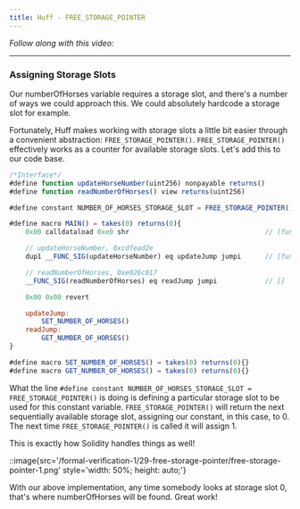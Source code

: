 ```yaml
---
title: Huff - FREE_STORAGE_POINTER
---
```


_Follow along with this video:_

---

### Assigning Storage Slots

Our numberOfHorses variable requires a storage slot, and there's a number of ways we could approach this. We could absolutely hardcode a storage slot for example.

Fortunately, Huff makes working with storage slots a little bit easier through a convenient abstraction: `FREE_STORAGE_POINTER()`. `FREE_STORAGE_POINTER()` effectively works as a counter for available storage slots. Let's add this to our code base.

```js
/*Interface*/
#define function updateHorseNumber(uint256) nonpayable returns()
#define function readNumberOfHorses() view returns(uint256)

#define constant NUMBER_OF_HORSES_STORAGE_SLOT = FREE_STORAGE_POINTER()

#define macro MAIN() = takes(0) returns(0){
    0x00 calldataload 0xe0 shr                                  // [function_selector]

    // updateHorseNumber, 0xcdfead2e
    dup1 __FUNC_SIG(updateHorseNumber) eq updateJump jumpi      // [function_selector]

    // readNumberOfHorses, 0xe026c017
    __FUNC_SIG(readNumberOfHorses) eq readJump jumpi            // []

    0x00 0x00 revert

    updateJump:
        SET_NUMBER_OF_HORSES()
    readJump:
        GET_NUMBER_OF_HORSES()
}

#define macro SET_NUMBER_OF_HORSES() = takes(0) returns(0){}
#define macro GET_NUMBER_OF_HORSES() = takes(0) returns(0){}
```

What the line `#define constant NUMBER_OF_HORSES_STORAGE_SLOT = FREE_STORAGE_POINTER()` is doing is defining a particular storage slot to be used for this constant variable. `FREE_STORAGE_POINTER()` will return the next sequentially available storage slot, assigning our constant, in this case, to 0. The next time `FREE_STORAGE_POINTER()` is called it will assign 1.

This is exactly how Solidity handles things as well!

::image{src='/formal-verification-1/29-free-storage-pointer/free-storage-pointer-1.png' style='width: 50%; height: auto;'}

With our above implementation, any time somebody looks at storage slot 0, that's where numberOfHorses will be found. Great work!
